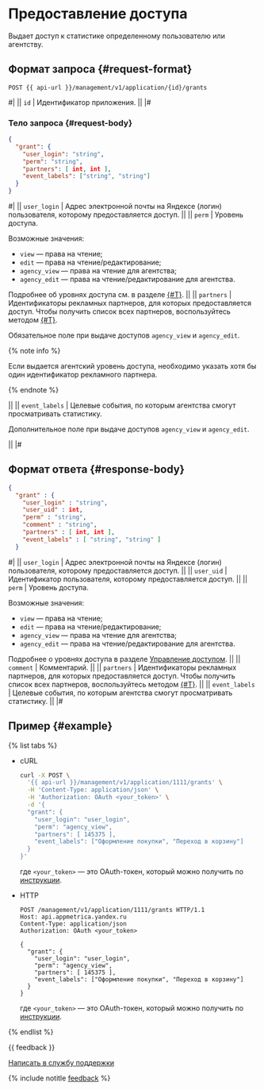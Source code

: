 # Предоставление доступа

Выдает доступ к статистике определенному пользователю или агентству.

## Формат запроса {#request-format}

```
POST {{ api-url }}/management/v1/application/{id}/grants
```

#|
|| `id` | Идентификатор приложения. ||
|#

### Тело запроса {#request-body}

```json translate=no
{
  "grant": {
    "user_login": "string",
    "perm": "string",
    "partners": [ int, int ],
    "event_labels": ["string", "string"]
  }
}
```
#|
|| `user_login` | Адрес электронной почты на Яндексе (логин) пользователя, которому предоставляется доступ. ||
|| `perm` | Уровень доступа.

Возможные значения:

- `view` — права на чтение;
- `edit` — права на чтение/редактирование;
- `agency_view` — права на чтение для агентства;
- `agency_edit` — права на чтение/редактирование для агентства.

Подробнее об уровнях доступа см. в разделе [{#T}](../../../../common/access.md).
||
|| `partners` | Идентификаторы рекламных партнеров, для которых предоставляется доступ. Чтобы получить список всех партнеров, воспользуйтесь методом [{#T}](list-partners.md).

Обязательное поле при выдаче доступов `agency_view` и `agency_edit`.

{% note info %}

Если выдается агентский уровень доступа, необходимо указать хотя бы один идентификатор рекламного партнера.

{% endnote %}

||
|| `event_labels` | Целевые события, по которым агентства смогут просматривать статистику.

Дополнительное поле при выдаче доступов `agency_view` и `agency_edit`.

||
|#

## Формат ответа {#response-body}

```json translate=no
{
  "grant" : {
    "user_login" : "string",
    "user_uid" : int,
    "perm" : "string",
    "comment" : "string",
    "partners" : [ int, int ],
    "event_labels" : [ "string", "string" ]
  }
```
#|
|| `user_login` | Адрес электронной почты на Яндексе (логин) пользователя, которому предоставляется доступ. ||
|| `user_uid` | Идентификатор пользователя, которому предоставляется доступ. ||
|| `perm` | Уровень доступа.

Возможные значения:

- `view` — права на чтение;
- `edit` — права на чтение/редактирование;
- `agency_view` — права на чтение для агентства;
- `agency_edit` — права на чтение/редактирование для агентства.

Подробнее о уровнях доступа в разделе [Управление доступом](../../../../common/access.md). ||
|| `comment` | Комментарий. ||
|| `partners` | Идентификаторы рекламных партнеров, для которых предоставляется доступ. Чтобы получить список всех партнеров, воспользуйтесь методом [{#T}](list-partners.md). ||
|| `event_labels` | Целевые события, по которым агентства смогут просматривать статистику. ||
|#

## Пример {#example}

{% list tabs %}

- cURL

  ```bash translate=no
  curl -X POST \
    '{{ api-url }}/management/v1/application/1111/grants' \
    -H 'Content-Type: application/json' \
    -H 'Authorization: OAuth <your_token>' \
    -d '{
    "grant": {
      "user_login": "user_login",
      "perm": "agency_view",
      "partners": [ 145375 ],
      "event_labels": ["Оформление покупки", "Переход в корзину"]
    }
  }'
  ```

  где `<your_token>` — это OAuth-токен, который можно получить по [инструкции](../../../intro/authorization.md#get-oauth-token).

- HTTP

  ```http translate=no
  POST /management/v1/application/1111/grants HTTP/1.1
  Host: api.appmetrica.yandex.ru
  Content-Type: application/json
  Authorization: OAuth <your_token>

  {
    "grant": {
      "user_login": "user_login",
      "perm": "agency_view",
      "partners": [ 145375 ],
      "event_labels": ["Оформление покупки", "Переход в корзину"]
    }
  } 
  ```

  где `<your_token>` — это OAuth-токен, который можно получить по [инструкции](../../../intro/authorization.md#get-oauth-token).

{% endlist %}

{{ feedback }}

<a href="../../../../troubleshooting/feedback-new.html">
  <span class="button">Написать в службу поддержки</span>
</a>

{% include notitle [feedback](../../../../_includes/feedback-button.md) %}

